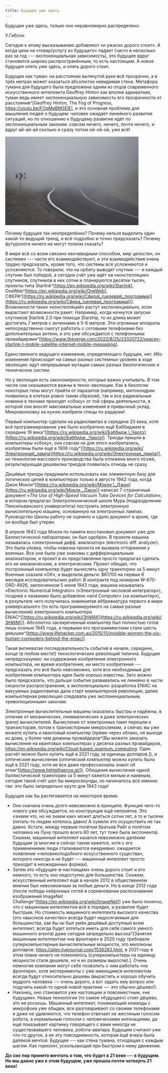 ```yaml
---
title: Будущее уже здесь
---
```


Будущее уже здесь, только оно неравномерно распределено.

У.Гибсон

Сегодня к этому высказыванию добавляют «и ужасно дорого стоит». А когда
цена на «товар/услугу из будущего» падает (часто в несколько раз за
год --- экспоненциальная зависимость), это будущее вдруг становится
широко распространённым, то есть настоящим. А новое будущее опять уже
здесь, и опять дорого стоит.

Будущее как туман: на расстоянии вытянутой руки всё прозрачно, а в трёх
метрах может оказаться абсолютно невидимая стена. Метафора тумана для
будущего была предложена одним из отцов современного искусственного
интеллекта Geoffrey Hinton как вполне адекватная, туман ведь имеет
экспоненциальную зависимость его прозрачности от
расстояния^[Geoffrey Hinton, The Fog of Progress,
<https://youtu.be/FOqMeBM3EIE>], и это основная проблема
для мышления людей о будущем: человек ожидает линейного развития
ситуаций, но по отношению к будущему развитие идёт по экспоненциальным
законам: совсем ничего, ничего, почти ничего, и вдруг ай-ай-ай сколько и
сразу потом ой-ой-ой, уже всё!


![](01-the-future-is-already-here-61.png)


Почему будущее так неопределённо? Почему нельзя выделить один какой-то
ведущий тренд, и всё подробно и точно предсказать? Почему футурологи
ничего не могут толком сказать?

В мире всё со всем связано неочевидным способом, мир целостен, он
системен --- части его взаимодействуют, и эти взаимодействия очень
трудно предсказать, кроме того, что системы всё усложняются и
усложняются. То говорили, что на орбиту выводят спутник --- и каждый
спутник был победой, а сегодня счёт уже идёт на «констелляции»
спутников, спутников в них сотни и планируются десятки тысяч, проекты
типа
Starlink^[<https://en.wikipedia.org/wiki/Starlink>],
OneWeb^[<https://en.wikipedia.org/wiki/OneWeb>],
СФЕРА^[[https://ru.wikipedia.org/wiki/Сфера\_(целевая\_программа)](https://ru.wikipedia.org/wiki/Сфера_(целевая_программа))].
Возможности таких «констелляций» растут экспоненциально, если вырастают
возможности ракет. Например, когда начнутся запуски спутников Starlink
2.0 при помощи Starship, то их длина может достигать 7 метров с
антеннами в 5-6 метров. Эти огромные аппараты непосредственно смогут
работать с сотовыми телефонами без дополнительных антенн, и это уже
обсуждается с телефонными
провайдерами^[<https://www.theverge.com/2022/8/25/23320722/spacex-starlink-t-mobile-satellite-internet-mobile-messaging>].

Единственного ведущего изменения, определяющего будущее, нет. Ибо
изменения происходят на самых разных системных уровнях в ходе эволюции:
идут непрерывные мутации самых разных биологических и технических
систем.

Но у эволюции есть закономерности, которые важно учитывать. В том числе
они оказываются важны в техно-эволюции. Как в биологии некоторые гены
могут прийти от паразитов (например, митохондрии появились в клетках
ровно таким образом), так и все радикальные новинки в технике приходят
«сбоку» от той сферы деятельности, в которой они вносят максимальные
изменения в привычный уклад. Микроволновку на кухню изобрели спецы по
радарам!

Первый компьютер сделали на радиолампах в середине 20 века, хотя всё
программирование уже было изобретено ещё Бэббиджем в середине 19
века^[[https://ru.wikipedia.org/wiki/Бэббидж,\_Чарлз](https://ru.wikipedia.org/wiki/Бэббидж,_Чарлз)].
Триоды пришли в компьютеры «сбоку», они совсем не для этого
изобретались, изобретены были ещё в 1906
году^[[https://ru.wikipedia.org/wiki/Электронная\_лампа](https://ru.wikipedia.org/wiki/Электронная_лампа)],
но технология массового производства была отлажена много позже,
результирующая дешевизна триодов появилась отнюдь не сразу.

Дешёвые триоды придумали использовать как элементную базу для логических
цепей в компьютерах только в августе 1942 года, когда Джон
Мокли^[[https://ru.wikipedia.org/wiki/Мокли,\_Джон](https://ru.wikipedia.org/wiki/Мокли,_Джон)]
написал 7-страничный документ «*The* *Use* *of High-Speed* *Vacuum*
*Tube* *Devices* *for* *Calculation*», в котором предлагал
Электротехнической школе Мура (подразделение Пенсильванского
университета) построить электронную вычислительную машину, основанную на
электронных лампах. Руководство Школы работу не оценило и сдало документ
в архив, где он вообще был утерян.

В апреле 1943 года Мокли по памяти восстановил документ уже для
Баллистической лаборатории, он был одобрен. В проекте машина называлась
«электронный дифф. анализатор» (electronic diff. analyzer). Это была
уловка, чтобы новизна проекта не вызвала отторжения у военных. Все они
были уже знакомы с дифференциальным анализатором, и проект в их
представлении просто предлагал сделать его не механическим, а
электрическим. Проект обещал, что построенный компьютер будет вычислять
одну траекторию за 5 минут. Военные сказали «ОК», и выделили деньги:
\$61700 на первые 6 месяцев исследовательских работ. В контракте под
номером W-670-ORD-4926, заключенном 5 июня 1943 года, машина называлась
«Electronic Numerical Integrator» («Электронный числовой интегратор»),
позднее к названию было добавлено «and Computer» («и компьютер»), в
результате чего получилась знаменитая аббревиатура первого в мире
универсального (то есть программируемого на самые разные вычисления)
электронного компьютера
ENIAC^[[https://ru.wikipedia.org/wiki/ЭНИАК](https://ru.wikipedia.org/wiki/ЭНИАК)].
Абсолютно засекреченный компьютер был полностью готов лишь осенью 1945
года, а первыми его программистами стали шесть
девушек^[<https://www.lifehacker.com.au/2015/11/invisible-women-the-six-human-computers-behind-the-eniac/>].

Такая витиеватая последовательность событий в начале, середине, конце (в
любом месте!) технологических революций типична. Будущее непредсказуемо:
ни содержание изобретения электронного компьютера, ни время изобретения,
ни место изобретения --- предсказать это всё было невозможно, хотя все
необходимые для изобретения компьютера идеи были хорошо известны. Зато
можно было предсказать, что дальше события развивались не линейно в
части скорости распространения, а экспоненциально: разработка ENIAC на
вакуумных радиолампах дала старт компьютерной революции, далее
компьютерная революция следовала уже экспоненциальным, «революционным»
законам.

Электронные вычислительные машины оказались быстры и надёжны, в отличие
от механических, пневматических и даже электрических (реле)
вычислителей. Вычисления от электронных ламп перешли к транзисторам,
потом к транзисторным микросхемам, а сейчас вы уже можете купить и
квантовый компьютер (прямо через облако, не выходя из дома, у более чем
дюжины провайдеров^[Вы можете заказать вычисления на
квантовых компьютерах у десятка разных провайдеров,
<https://en.wikipedia.org/wiki/Cloud-based_quantum_computing>. Один
расчёт можно было купить ещё в 2021 году за единицы
долларов.]), и оптические вычисления (оптический
компьютер можно купить было ещё в 2021 году, хотя не все даже
профессионалы знают об
этом^[<https://www.lightelligence.ai/>]).
Обещание вычисления одной баллистической траектории за 5 минут кажется
милым и наивным, сегодня такой счёт шел бы микросекунды, но начиналось
всё именно так: это было запредельно круто для 1943 года!

Будущее как бы растягивается на некоторое время:

-   Оно сначала очень долго невозможно в принципе. Функция чего-то
    нового уже обсуждается, но конструкция ещё непонятна. Это «знаем
    что, но не знаем как» может длиться сотни лет, а то и тысячи
    (летать-то людям хотелось давно! А сумели это осуществить не так
    давно. Кстати, между первым полётом братьев Райт и полётом человека
    на Луну прошло всего 60 лет, тут тоже была экспонента). Скажем,
    машинный интеллект казался невозможно далёким будущим (а многим и
    сейчас таким кажется, хотя с его применениями люди сталкиваются
    ежедневно: ожидается появление «человекоподобного искусственного
    существа», которого никогда и не будет --- машинный интеллект просто
    приходит в неожиданных формах).
-   Затем это «будущее-в-настоящем» очень дорого стоит и его немного, то
    есть оно недоступно для большинства. Скажем, искусственный интеллект
    ещё в начале 2012 в общественном мнении был невозможным за любые
    деньги. Но в конце 2012 года (после победы нейронных сетей в
    соревновании распознавания изображений ImageNet
    Challenge^[<https://en.wikipedia.org/wiki/ImageNet>])
    уже было понятно, что с машинным интеллектом всё в порядке, и
    развитие будет быстрым. Но стоимость машинного интеллекта высокого
    качества (это «высокое качество» всегда будет недосягаемым для
    большинства, как бы ни был умён дешёвый доступный всем интеллект,
    всегда будет хотеться иметь для себя самого умного машинного агента)
    даже сегодня запредельно высока^[Занятия машинным
    интеллектом «на фронтире» в 2020 году требовали суперкомпьютерные
    вычислительные мощности, это миллионы долларов:
    <https://ailev.livejournal.com/1536283.html>, в 2021 году в этом
    плане ничего не поменялось (суперкомпьютеры на единицу мощности
    стали дешевле, но и их размеры выросли).]. Очень
    немногие компании могут себе позволить с ним работать «на фронтире»,
    хотя эксперименты с уже имеющимся интеллектом всегда будут
    относительно дешевы (вырастить и хорошо обучить мудрого человека ---
    очень дорого, а вот задать ему вопрос или подучить какой-то одной
    новой практике --- это обычно дёшево!).
-   Наконец, оно становится уже настоящим и повсеместным, «не будущим».
    Новые технологии (то самое «будущее») стоят дёшево, это не роскошь.
    Машинный интеллект, понимающий команды с микрофона уже обыден, все
    разговаривают со своими телефонами и даже не удивляются, что телефон
    отвечает не жестяным голосом робота, а нормальным голосом с
    человеческими интонациями, да ещё показывает картинку говорящего с
    вами никогда не существовавшего человека, робота-аватара. Будущим
    считают уже что-то другое, а не эту повседневность, которая ещё
    вчера была далёкой мечтой. Будущее --- как стена тумана, отходящая с
    каждым шагом. Как горизонт, ускользающий при быстром к нему
    движении.

**До сих пор принято мечтать о том, что будет в 21 веке --- в будущем.
Но мы давно уже в этом будущем, уже прошла почти четверть 21 века!**
